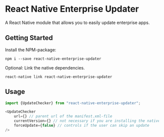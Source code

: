 # React Native Enterprise Updater

A React Native module that allows you to easily update enterprise apps. 

## Getting Started
Install the NPM-package:
```
npm i --save react-native-enterprise-updater
```

Optional: Link the native dependencies. 
 ```
 react-native link react-native-enterprise-updater
 ```
 
 
## Usage

```javascript
import {UpdateChecker} from "react-native-enterprise-updater";

<UpdateChecker
    url={} // parent url of the manifest.xml-file
    currentVersion={} // not necessary if you are installing the native code
    forceUpdate={false} // controls if the user can skip an update
/>
```

